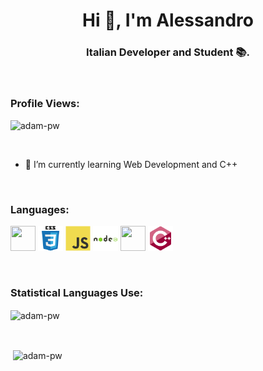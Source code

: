 <h1 align="center">Hi 👋, I'm Alessandro</h1>
<h3 align="center">Italian Developer and Student 📚.</h3>

<br>

<p align="right"> <h3>Profile Views:</h3> <img src="https://komarev.com/ghpvc/?username=ale-006&label=Profile%20views&color=0e75b6&style=flat"
    alt="adam-pw" /> 
  </p>

<br>

- 🌱 I’m currently learning Web Development and C++

<br>

<h3 align="left">Languages:</h3>
<p align="left">
    <!-- html --> <img src="https://upload.wikimedia.org/wikipedia/commons/thumb/6/61/HTML5_logo_and_wordmark.svg/512px-HTML5_logo_and_wordmark.svg.png" width="40" height="40">
    <!-- css --> <img src="https://raw.githubusercontent.com/devicons/devicon/master/icons/css3/css3-original-wordmark.svg"width="40" height="40">
    <!-- js --> <img src="https://raw.githubusercontent.com/devicons/devicon/master/icons/javascript/javascript-original.svg"width="40" height="40">
    <!-- nodejs --> <img src="https://raw.githubusercontent.com/devicons/devicon/master/icons/nodejs/nodejs-original-wordmark.svg"width="40" height="40">
    <!-- go --> <img src="https://go.dev/blog/go-brand/Go-Logo/PNG/Go-Logo_Aqua.png" width="40" height="40">
    <!-- c++ --> <img src="https://raw.githubusercontent.com/devicons/devicon/master/icons/cplusplus/cplusplus-original.svg"width="40" height="40">
</p>

<br>

<h3>Statistical Languages Use:</h3>
<p><img align="center"
    src="https://github-readme-stats.vercel.app/api/top-langs?username=ale-006&show_icons=true&locale=en&layout=compact"
    alt="adam-pw" /></p>

<br>

<p>&nbsp;<img align="center" src="https://github-readme-stats.vercel.app/api?username=ale-006&show_icons=true&locale=en"
    alt="adam-pw" /></p>